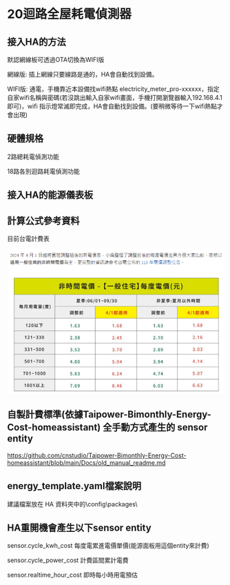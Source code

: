 # 20迴路全屋耗電偵測器

## 接入HA的方法

默認網線板可透過OTA切換為WIFI版

網線版: 插上網線只要線路是通的，HA會自動找到設備。

WIFI版: 通電，手機靠近本設備找wifi熱點 electricity_meter_pro-xxxxxx，指定自家wifi名稱與密碼(若沒跳出輸入自家wifi畫面，手機打開瀏覽器輸入192.168.4.1即可)，wifi 指示燈常滅即完成，HA會自動找到設備。(要稍微等待一下wifi熱點才會出現)

## 硬體規格

2路總耗電偵測功能

18路各別迴路耗電偵測功能

## 接入HA的能源儀表板




## 計算公式參考資料

目前台電計費表

![Mosquitto_broker](/electricity_meter_pro_20way/image/104933.png)


## 自製計費標準(依據Taipower-Bimonthly-Energy-Cost-homeassistant) 全手動方式產生的 sensor entity

https://github.com/cnstudio/Taipower-Bimonthly-Energy-Cost-homeassistant/blob/main/Docs/old_manual_readme.md

## energy_template.yaml檔案說明

建議檔案放在 HA 資料夾中的\config\packages\

## HA重開機會產生以下sensor entity

sensor.cycle_kwh_cost  每度電累進電價單價(能源面板用這個entity來計費)

sensor.cycle_power_cost 計費區間累計電費

sensor.realtime_hour_cost 即時每小時用電預估
